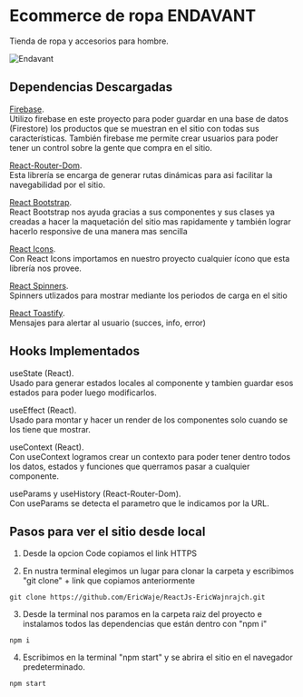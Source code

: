 # Ecommerce de ropa ENDAVANT

Tienda de ropa y accesorios para hombre.

![Endavant](https://user-images.githubusercontent.com/68959845/116279819-5d5be500-a75e-11eb-8ce0-6be48a57cfab.gif)

## Dependencias Descargadas

[Firebase](https://firebase.google.com/).\
Utilizo firebase en este proyecto para poder guardar en una base de datos (Firestore) los productos que se muestran en el sitio con todas sus características.
También firebase me permite crear usuarios para poder tener un control sobre la gente que compra en el sitio.

[React-Router-Dom](https://reactrouter.com/web/guides/quick-start).\
Esta librería se encarga de generar rutas dinámicas para asi facilitar la navegabilidad por el sitio.

[React Bootstrap](https://react-bootstrap.github.io/).\
React Bootstrap nos ayuda gracias a sus componentes y sus clases ya creadas a hacer la maquetación del sitio mas rapidamente y también lograr hacerlo responsive de una manera mas sencilla

[React Icons](https://react-icons.github.io/react-icons/).\
Con React Icons importamos en nuestro proyecto cualquier ícono que esta librería nos provee.

[React Spinners](https://www.npmjs.com/package/react-spinners).\
Spinners utlizados para mostrar mediante los periodos de carga en el sitio

[React Toastify](https://www.npmjs.com/package/react-toastify).\
Mensajes para alertar al usuario (succes, info, error)

## Hooks Implementados

useState (React).\
Usado para generar estados locales al componente y tambien guardar esos estados para poder luego modificarlos.

useEffect (React).\
Usado para montar y hacer un render de los componentes solo cuando se los tiene que mostrar.

useContext (React).\
Con useContext logramos crear un contexto para poder tener dentro todos los datos, estados y funciones que querramos pasar a cualquier componente.

useParams y useHistory (React-Router-Dom).\
Con useParams se detecta el parametro que le indicamos por la URL.


## Pasos para ver el sitio desde local

1. Desde la opcion Code copiamos el link HTTPS

2. En nustra terminal elegimos un lugar para clonar la carpeta y escribimos "git clone" + link que copiamos anteriormente

```
git clone https://github.com/EricWaje/ReactJs-EricWajnrajch.git
```

3. Desde la terminal nos paramos en la carpeta raiz del proyecto e instalamos todos las dependencias que están dentro con "npm i"

```
npm i
```

4. Escribimos en la terminal "npm start" y se abrira el sitio en el navegador predeterminado.

```
npm start
```




<!-- yo grabe el video, después lo transforme en un gif, guarde la imagen en public y escribi en el .md ![alt text](public/imagenes/firabase0.png) -->






